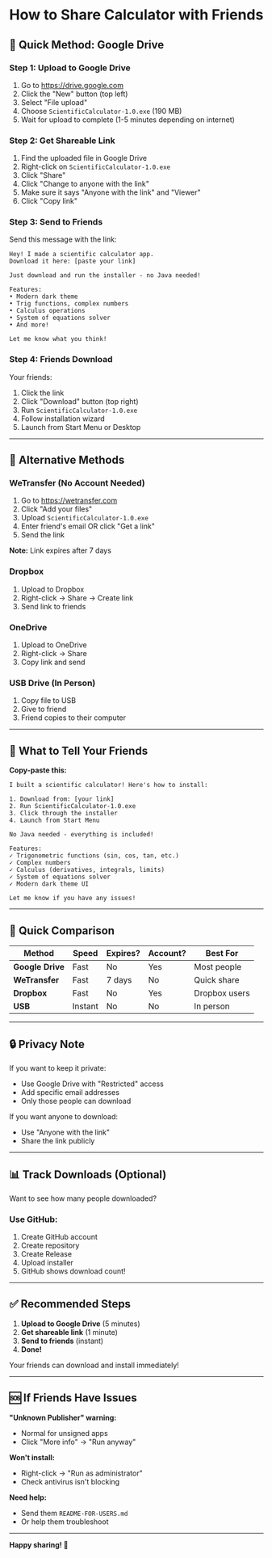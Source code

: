 # How to Share Calculator with Friends

## 🚀 Quick Method: Google Drive

### Step 1: Upload to Google Drive
1. Go to https://drive.google.com
2. Click the "New" button (top left)
3. Select "File upload"
4. Choose `ScientificCalculator-1.0.exe` (190 MB)
5. Wait for upload to complete (1-5 minutes depending on internet)

### Step 2: Get Shareable Link
1. Find the uploaded file in Google Drive
2. Right-click on `ScientificCalculator-1.0.exe`
3. Click "Share"
4. Click "Change to anyone with the link"
5. Make sure it says "Anyone with the link" and "Viewer"
6. Click "Copy link"

### Step 3: Send to Friends
Send this message with the link:

```
Hey! I made a scientific calculator app. 
Download it here: [paste your link]

Just download and run the installer - no Java needed!

Features:
• Modern dark theme
• Trig functions, complex numbers
• Calculus operations
• System of equations solver
• And more!

Let me know what you think!
```

### Step 4: Friends Download
Your friends:
1. Click the link
2. Click "Download" button (top right)
3. Run `ScientificCalculator-1.0.exe`
4. Follow installation wizard
5. Launch from Start Menu or Desktop

---

## 📱 Alternative Methods

### WeTransfer (No Account Needed)
1. Go to https://wetransfer.com
2. Click "Add your files"
3. Upload `ScientificCalculator-1.0.exe`
4. Enter friend's email OR click "Get a link"
5. Send the link

**Note:** Link expires after 7 days

### Dropbox
1. Upload to Dropbox
2. Right-click → Share → Create link
3. Send link to friends

### OneDrive
1. Upload to OneDrive
2. Right-click → Share
3. Copy link and send

### USB Drive (In Person)
1. Copy file to USB
2. Give to friend
3. Friend copies to their computer

---

## 💬 What to Tell Your Friends

**Copy-paste this:**

```
I built a scientific calculator! Here's how to install:

1. Download from: [your link]
2. Run ScientificCalculator-1.0.exe
3. Click through the installer
4. Launch from Start Menu

No Java needed - everything is included!

Features:
✓ Trigonometric functions (sin, cos, tan, etc.)
✓ Complex numbers
✓ Calculus (derivatives, integrals, limits)
✓ System of equations solver
✓ Modern dark theme UI

Let me know if you have any issues!
```

---

## 🎯 Quick Comparison

| Method | Speed | Expires? | Account? | Best For |
|--------|-------|----------|----------|----------|
| **Google Drive** | Fast | No | Yes | Most people |
| **WeTransfer** | Fast | 7 days | No | Quick share |
| **Dropbox** | Fast | No | Yes | Dropbox users |
| **USB** | Instant | No | No | In person |

---

## 🔒 Privacy Note

If you want to keep it private:
- Use Google Drive with "Restricted" access
- Add specific email addresses
- Only those people can download

If you want anyone to download:
- Use "Anyone with the link"
- Share the link publicly

---

## 📊 Track Downloads (Optional)

Want to see how many people downloaded?

### Use GitHub:
1. Create GitHub account
2. Create repository
3. Create Release
4. Upload installer
5. GitHub shows download count!

---

## ✅ Recommended Steps

1. **Upload to Google Drive** (5 minutes)
2. **Get shareable link** (1 minute)
3. **Send to friends** (instant)
4. **Done!**

Your friends can download and install immediately!

---

## 🆘 If Friends Have Issues

**"Unknown Publisher" warning:**
- Normal for unsigned apps
- Click "More info" → "Run anyway"

**Won't install:**
- Right-click → "Run as administrator"
- Check antivirus isn't blocking

**Need help:**
- Send them `README-FOR-USERS.md`
- Or help them troubleshoot

---

**Happy sharing! 🎉**
